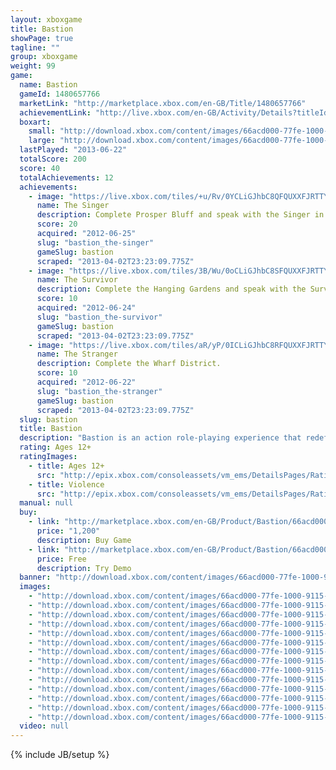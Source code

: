 ```yaml
---
layout: xboxgame
title: Bastion
showPage: true
tagline: ""
group: xboxgame
weight: 99
game: 
  name: Bastion
  gameId: 1480657766
  marketLink: "http://marketplace.xbox.com/en-GB/Title/1480657766"
  achievementLink: "http://live.xbox.com/en-GB/Activity/Details?titleId=1480657766"
  boxart: 
    small: "http://download.xbox.com/content/images/66acd000-77fe-1000-9115-d80258410b66/1033/boxartsm.jpg"
    large: "http://download.xbox.com/content/images/66acd000-77fe-1000-9115-d80258410b66/1033/boxartlg.jpg"
  lastPlayed: "2013-06-22"
  totalScore: 200
  score: 40
  totalAchievements: 12
  achievements: 
    - image: "https://live.xbox.com/tiles/+u/Rv/0YCLiGJhbC8QFQUXXFJRTTY2L2FjaC8wL2QAAAAA5+fn-kDk4Q==.jpg"
      name: The Singer
      description: Complete Prosper Bluff and speak with the Singer in the Bastion.
      score: 20
      acquired: "2012-06-25"
      slug: "bastion_the-singer"
      gameSlug: bastion
      scraped: "2013-04-02T23:23:09.775Z"
    - image: "https://live.xbox.com/tiles/3B/Wu/0oCLiGJhbC8SFQUXXFJRTTY2L2FjaC8wL2YAAAAA5+fn-YEVxw==.jpg"
      name: The Survivor
      description: Complete the Hanging Gardens and speak with the Survivor in the Bastion.
      score: 10
      acquired: "2012-06-24"
      slug: "bastion_the-survivor"
      gameSlug: bastion
      scraped: "2013-04-02T23:23:09.775Z"
    - image: "https://live.xbox.com/tiles/aR/yP/0ICLiGJhbC8RFQUXXFJRTTY2L2FjaC8wL2UAAAAA5+fn-6Accg==.jpg"
      name: The Stranger
      description: Complete the Wharf District.
      score: 10
      acquired: "2012-06-22"
      slug: "bastion_the-stranger"
      gameSlug: bastion
      scraped: "2013-04-02T23:23:09.775Z"
  slug: bastion
  title: Bastion
  description: "Bastion is an action role-playing experience that redefines storytelling in games, with a reactive narrator who marks your every move. Explore more than 40 lush hand-painted environments as you discover the secrets of the Calamity, a surreal catastrophe that shattered the world to pieces. Wield a huge arsenal of upgradeable weapons and battle savage beasts adapted to their new habitat. Finish the main story to unlock New Game Plus mode and continue your journey!"
  rating: Ages 12+
  ratingImages: 
    - title: Ages 12+
      src: "http://epix.xbox.com/consoleassets/vm_ems/DetailsPages/RatingSystemID/14/default/Values/14003.png"
    - title: Violence
      src: "http://epix.xbox.com/consoleassets/vm_ems/DetailsPages/RatingSystemID/14/default/Descriptors/14005.png"
  manual: null
  buy: 
    - link: "http://marketplace.xbox.com/en-GB/Product/Bastion/66acd000-77fe-1000-9115-d80258410b66?purchase=1&amp;DownloadType=Game"
      price: "1,200"
      description: Buy Game
    - link: "http://marketplace.xbox.com/en-GB/Product/Bastion/66acd000-77fe-1000-9115-d80258410b66?purchase=1&amp;DownloadType=GameDemo"
      price: Free
      description: Try Demo
  banner: "http://download.xbox.com/content/images/66acd000-77fe-1000-9115-d80258410b66/1033/banner.png"
  images: 
    - "http://download.xbox.com/content/images/66acd000-77fe-1000-9115-d80258410b66/1033/screenlg1.jpg"
    - "http://download.xbox.com/content/images/66acd000-77fe-1000-9115-d80258410b66/1033/screenlg2.jpg"
    - "http://download.xbox.com/content/images/66acd000-77fe-1000-9115-d80258410b66/1033/screenlg3.jpg"
    - "http://download.xbox.com/content/images/66acd000-77fe-1000-9115-d80258410b66/1033/screenlg4.jpg"
    - "http://download.xbox.com/content/images/66acd000-77fe-1000-9115-d80258410b66/1033/screenlg5.jpg"
    - "http://download.xbox.com/content/images/66acd000-77fe-1000-9115-d80258410b66/1033/screenlg6.jpg"
    - "http://download.xbox.com/content/images/66acd000-77fe-1000-9115-d80258410b66/1033/screenlg7.jpg"
    - "http://download.xbox.com/content/images/66acd000-77fe-1000-9115-d80258410b66/1033/screenlg8.jpg"
    - "http://download.xbox.com/content/images/66acd000-77fe-1000-9115-d80258410b66/1033/screenlg9.jpg"
    - "http://download.xbox.com/content/images/66acd000-77fe-1000-9115-d80258410b66/1033/screenlg10.jpg"
    - "http://download.xbox.com/content/images/66acd000-77fe-1000-9115-d80258410b66/1033/screenlg11.jpg"
    - "http://download.xbox.com/content/images/66acd000-77fe-1000-9115-d80258410b66/1033/screenlg12.jpg"
    - "http://download.xbox.com/content/images/66acd000-77fe-1000-9115-d80258410b66/1033/screenlg13.jpg"
    - "http://download.xbox.com/content/images/66acd000-77fe-1000-9115-d80258410b66/1033/screenlg14.jpg"
  video: null
---
```

{% include JB/setup %}